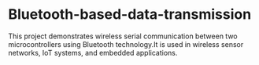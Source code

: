 # Bluetooth-based-data-transmission
This project demonstrates wireless serial communication between two microcontrollers using Bluetooth technology.It is used in wireless sensor networks, IoT systems, and embedded applications.
